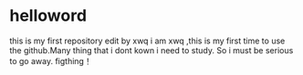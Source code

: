 # helloword
this is my first repository
edit by xwq
i am xwq ,this is my first time to use the github.Many thing that i dont kown i need to study. So i must be serious to go away.
figthing！
